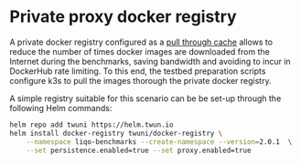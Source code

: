 # Private proxy docker registry

A private docker registry configured as a [pull through cache](https://docs.docker.com/registry/recipes/mirror/) allows to reduce the number of times docker images are downloaded from the Internet during the benchmarks, saving bandwidth and avoiding to incur in DockerHub rate limiting.
To this end, the testbed preparation scripts configure k3s to pull the images thorough the private docker registry.

A simple registry suitable for this scenario can be be set-up through the following Helm commands:

```bash
helm repo add twuni https://helm.twun.io
helm install docker-registry twuni/docker-registry \
    --namespace liqo-benchmarks --create-namespace --version=2.0.1  \
    --set persistence.enabled=true --set proxy.enabled=true
```
